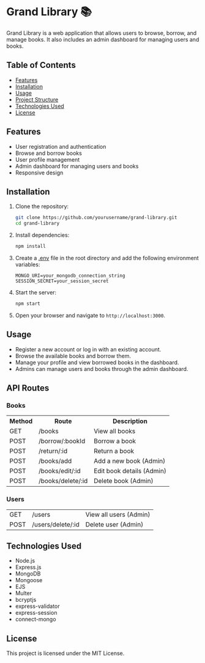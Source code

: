 # Grand Library 📚

Grand Library is a web application that allows users to browse, borrow, and manage books. It also includes an admin dashboard for managing users and books.

## Table of Contents

- [Features](#features)
- [Installation](#installation)
- [Usage](#usage)
- [Project Structure](#project-structure)
- [Technologies Used](#technologies-used)
- [License](#license)

## Features

- User registration and authentication
- Browse and borrow books
- User profile management
- Admin dashboard for managing users and books
- Responsive design

## Installation

1. Clone the repository:

    ```sh
    git clone https://github.com/yourusername/grand-library.git
    cd grand-library
    ```

2. Install dependencies:

    ```sh
    npm install
    ```

3. Create a [.env](http://_vscodecontentref_/0) file in the root directory and add the following environment variables:

    ```env
    MONGO_URI=your_mongodb_connection_string
    SESSION_SECRET=your_session_secret
    ```

4. Start the server:

    ```sh
    npm start
    ```

5. Open your browser and navigate to `http://localhost:3000`.

## Usage

- Register a new account or log in with an existing account.
- Browse the available books and borrow them.
- Manage your profile and view borrowed books in the dashboard.
- Admins can manage users and books through the admin dashboard.

## API Routes
### Books
<table>
<tr>
<th>Method</th>
<th>Route</th>
<th>Description</th>
</tr>

<tr>
<td>GET</td>
<td>/books</td>
<td>View all books</td>
</tr>

<tr>
<td>POST</td>
<td>/borrow/:bookId</td>
<td>Borrow a book</td>
</tr>

<tr>
<td>POST</td>
<td>/return/:id</td>
<td>Return a book</td>
</tr>

<tr>
<td>POST</td>
<td>/books/add</td>
<td>Add a new book (Admin)</td>
</tr>

<tr>
<td>POST</td>
<td>/books/edit/:id</td>
<td>Edit book details (Admin)</td>
</tr>

<tr>
<td>POST</td>
<td>/books/delete/:id</td>
<td>Delete book (Admin)</td>
</tr>
</table>

### Users
<table>
<tr>
<td>GET</td>
<td>/users</td>
<td>View all users (Admin)</td>
</tr>

<tr>
<td>POST</td>
<td>/users/delete/:id</td>
<td>Delete user (Admin)</td>
</tr>
</table>

## Technologies Used

- Node.js
- Express.js
- MongoDB
- Mongoose
- EJS
- Multer
- bcryptjs
- express-validator
- express-session
- connect-mongo

## License

This project is licensed under the MIT License.